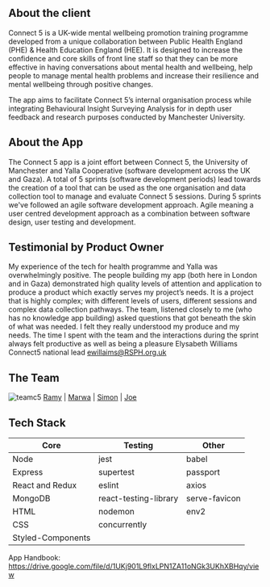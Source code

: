 ## About the client
Connect 5 is a UK-wide mental wellbeing promotion training programme developed from a unique collaboration between Public Health England (PHE) & Health Education England (HEE). It is designed to increase the confidence and core skills of front line staff so that they can be more effective in having conversations about mental health and wellbeing, help people to manage mental health problems and increase their resilience and mental wellbeing through positive changes.

The app aims to facilitate Connect 5’s internal organisation process while integrating Behavioural Insight Surveying Analysis for in depth user feedback and research purposes conducted by Manchester University.

## About the App
The Connect 5 app is a joint effort between Connect 5, the University of Manchester and Yalla
Cooperative (software development across the UK and Gaza). A total of 5 sprints (software
development periods) lead towards the creation of a tool that can be used as the one organisation
and data collection tool to manage and evaluate Connect 5 sessions. During 5 sprints we've followed an agile software development approach. Agile meaning a user centred development approach as a combination between software design, user testing and development.

## Testimonial by Product Owner
My experience of the tech for health programme and Yalla was overwhelmingly positive. The people building my app (both here in London and in Gaza) demonstrated high quality levels of attention and application to produce a product which exactly serves my project’s needs. It is a project that is highly complex; with different levels of users, different sessions and complex data collection pathways. The team, listened closely to me (who has no knowledge app building) asked questions that got beneath the skin of what was needed. I felt they really understood my produce and my needs.  The time I spent with the team and the interactions during the sprint always felt productive as well as being a pleasure
Elysabeth Williams
Connect5 national lead
ewillaims@RSPH.org.uk


## The Team
![teamc5](https://user-images.githubusercontent.com/23721486/51249138-437da600-198a-11e9-8330-b052824ec543.png)
[Ramy](https://github.com/ramyalshurafa) | [Marwa](https://github.com/marwajomaa) | [Simon](https://github.com/dupreesi) | [Joe](https://github.com/thejoefriel)

## Tech Stack
| Core | Testing | Other |
| - | -------- | -------- |
|Node|jest|babel
|Express|supertest|passport
|React and Redux|eslint|axios
|MongoDB|react-testing-library|serve-favicon|
|HTML|nodemon|env2|
|CSS|concurrently||
|Styled-Components|||

App Handbook: 
https://drive.google.com/file/d/1UKj901L9flxLPN1ZA11oNGk3UKhXBHqy/view
